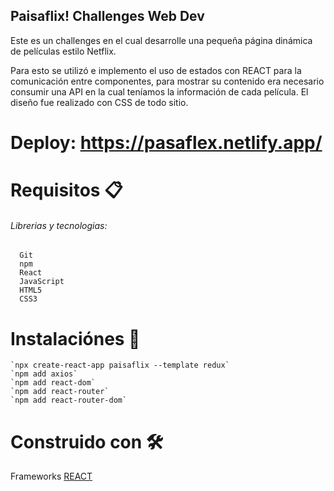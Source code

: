 ## Paisaflix! Challenges Web Dev
   Este es un challenges en el cual desarrolle una pequeña página dinámica de películas estilo Netflix.  

   Para esto se utilizó e implemento el uso de estados con REACT para la comunicación entre componentes, para mostrar su contenido era necesario consumir una API en la cual teníamos la información de cada película. El diseño fue realizado con CSS de todo sitio. 

# Deploy: https://pasaflex.netlify.app/

# Requisitos 📋
###### Librerias y tecnologias:

      Git
      npm
      React
      JavaScript
      HTML5
      CSS3

# Instalaciónes 🔧
    
    `npx create-react-app paisaflix --template redux`
    `npm add axios` 
    `npm add react-dom` 
    `npm add react-router` 
    `npm add react-router-dom`

# Construido con 🛠️

   Frameworks [REACT](https://reactjs.org/)

